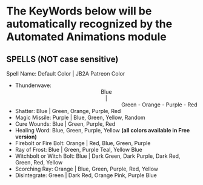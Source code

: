 # The KeyWords below will be automatically recognized by the Automated Animations module  

## SPELLS  (NOT case sensitive)
Spell Name: Default Color | JB2A Patreon Color

- Thunderwave:     <div align="center">Blue<div align="center">   |    <div align="right">Green - Orange - Purple - Red<div align="right"> 
- Shatter: Blue | Green, Orange, Purple, Red
- Magic Missile: Purple   |    Blue, Green, Yellow, Random
- Cure Wounds:  Blue      |    Green, Purple, Red
- Healing Word: Blue, Green, Purple, Yellow **(all colors available in Free version)**
- Firebolt or Fire Bolt: Orange | Red, Blue, Green, Purple
- Ray of Frost: Blue | Green, Purple Teal, Yellow Blue
- Witchbolt or Witch Bolt: Blue | Dark Green, Dark Purple, Dark Red, Green, Red, Yellow
- Scorching Ray: Orange | Blue, Green, Purple, Red, Yellow
- Disintegrate: Green | Dark Red, Orange Pink, Purple Blue


